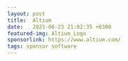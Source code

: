 ```yaml
---
layout: post
title:  Altium
date:   2021-06-23 21:02:35 +0300
featured-img: Altium_Logo
sponsorlink: https://www.altium.com/
tags: sponsor software
---
```

